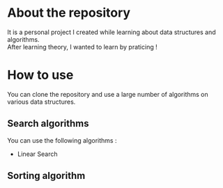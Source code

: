 # About the repository
It is a personal project I created while learning about data structures and algorithms.<br>
After learning theory, I wanted to learn by praticing !

# How to use 
You can clone the repository and use a large number of algorithms on various data structures.

## Search algorithms
You can use the following algorithms : 
 - Linear Search


## Sorting algorithm

